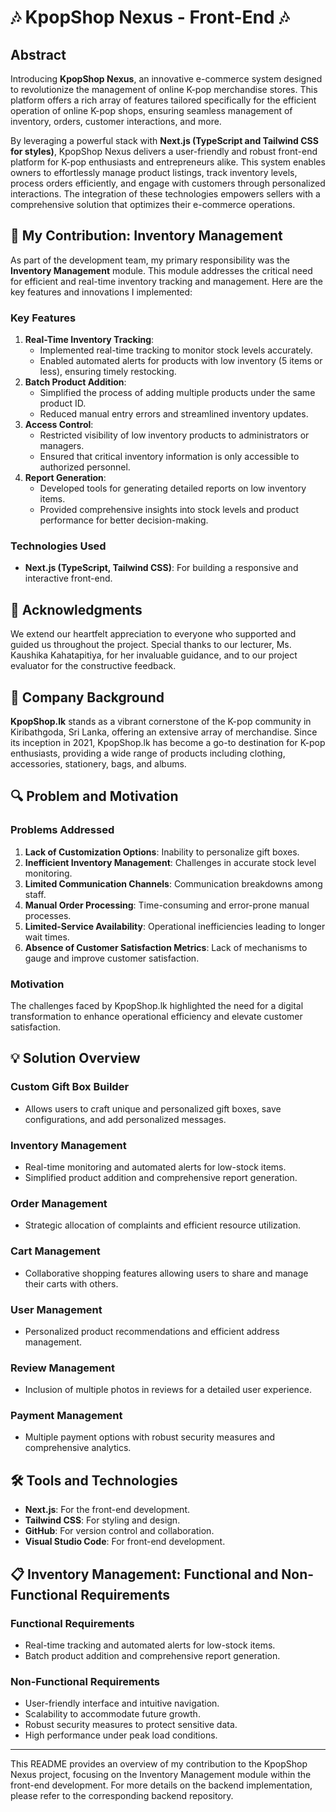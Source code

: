 # 🎶 KpopShop Nexus - Front-End 🎶

## Abstract
Introducing **KpopShop Nexus**, an innovative e-commerce system designed to revolutionize the management of online K-pop merchandise stores. This platform offers a rich array of features tailored specifically for the efficient operation of online K-pop shops, ensuring seamless management of inventory, orders, customer interactions, and more.

By leveraging a powerful stack with **Next.js (TypeScript and Tailwind CSS for styles)**, KpopShop Nexus delivers a user-friendly and robust front-end platform for K-pop enthusiasts and entrepreneurs alike. This system enables owners to effortlessly manage product listings, track inventory levels, process orders efficiently, and engage with customers through personalized interactions. The integration of these technologies empowers sellers with a comprehensive solution that optimizes their e-commerce operations.

## 🚀 My Contribution: Inventory Management
As part of the development team, my primary responsibility was the **Inventory Management** module. This module addresses the critical need for efficient and real-time inventory tracking and management. Here are the key features and innovations I implemented:

### Key Features
1. **Real-Time Inventory Tracking**:
    - Implemented real-time tracking to monitor stock levels accurately.
    - Enabled automated alerts for products with low inventory (5 items or less), ensuring timely restocking.
2. **Batch Product Addition**:
    - Simplified the process of adding multiple products under the same product ID.
    - Reduced manual entry errors and streamlined inventory updates.
3. **Access Control**:
    - Restricted visibility of low inventory products to administrators or managers.
    - Ensured that critical inventory information is only accessible to authorized personnel.
4. **Report Generation**:
    - Developed tools for generating detailed reports on low inventory items.
    - Provided comprehensive insights into stock levels and product performance for better decision-making.

### Technologies Used
- **Next.js (TypeScript, Tailwind CSS)**: For building a responsive and interactive front-end.

## 🙏 Acknowledgments
We extend our heartfelt appreciation to everyone who supported and guided us throughout the project. Special thanks to our lecturer, Ms. Kaushika Kahatapitiya, for her invaluable guidance, and to our project evaluator for the constructive feedback.

## 🏢 Company Background
**KpopShop.lk** stands as a vibrant cornerstone of the K-pop community in Kiribathgoda, Sri Lanka, offering an extensive array of merchandise. Since its inception in 2021, KpopShop.lk has become a go-to destination for K-pop enthusiasts, providing a wide range of products including clothing, accessories, stationery, bags, and albums.

## 🔍 Problem and Motivation
### Problems Addressed
1. **Lack of Customization Options**: Inability to personalize gift boxes.
2. **Inefficient Inventory Management**: Challenges in accurate stock level monitoring.
3. **Limited Communication Channels**: Communication breakdowns among staff.
4. **Manual Order Processing**: Time-consuming and error-prone manual processes.
5. **Limited-Service Availability**: Operational inefficiencies leading to longer wait times.
6. **Absence of Customer Satisfaction Metrics**: Lack of mechanisms to gauge and improve customer satisfaction.

### Motivation
The challenges faced by KpopShop.lk highlighted the need for a digital transformation to enhance operational efficiency and elevate customer satisfaction.

## 💡 Solution Overview
### Custom Gift Box Builder
- Allows users to craft unique and personalized gift boxes, save configurations, and add personalized messages.

### Inventory Management
- Real-time monitoring and automated alerts for low-stock items.
- Simplified product addition and comprehensive report generation.

### Order Management
- Strategic allocation of complaints and efficient resource utilization.

### Cart Management
- Collaborative shopping features allowing users to share and manage their carts with others.

### User Management
- Personalized product recommendations and efficient address management.

### Review Management
- Inclusion of multiple photos in reviews for a detailed user experience.

### Payment Management
- Multiple payment options with robust security measures and comprehensive analytics.

## 🛠️ Tools and Technologies
- **Next.js**: For the front-end development.
- **Tailwind CSS**: For styling and design.
- **GitHub**: For version control and collaboration.
- **Visual Studio Code**: For front-end development.

## 📋 Inventory Management: Functional and Non-Functional Requirements
### Functional Requirements
- Real-time tracking and automated alerts for low-stock items.
- Batch product addition and comprehensive report generation.

### Non-Functional Requirements
- User-friendly interface and intuitive navigation.
- Scalability to accommodate future growth.
- Robust security measures to protect sensitive data.
- High performance under peak load conditions.

---

This README provides an overview of my contribution to the KpopShop Nexus project, focusing on the Inventory Management module within the front-end development. For more details on the backend implementation, please refer to the corresponding backend repository.
